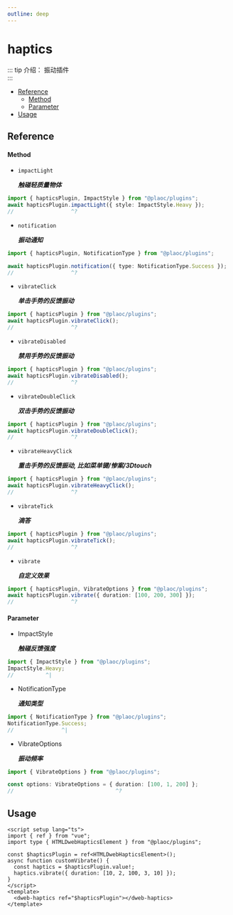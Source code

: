```yaml
---
outline: deep
---
```


# haptics

::: tip 介绍：
振动插件  
:::

- [Reference](#reference)
  - [Method](#method)
  - [Parameter](#parameter)
- [Usage](#usage)

## Reference

#### Method

- `impactLight`

  **_触碰轻质量物体_**

```ts twoslash
import { hapticsPlugin, ImpactStyle } from "@plaoc/plugins";
await hapticsPlugin.impactLight({ style: ImpactStyle.Heavy });
//                  ^?
```

- `notification`

  **_振动通知_**

```ts twoslash
import { hapticsPlugin, NotificationType } from "@plaoc/plugins";

await hapticsPlugin.notification({ type: NotificationType.Success });
//                  ^?
```

- `vibrateClick`

  **_单击手势的反馈振动_**

```ts twoslash
import { hapticsPlugin } from "@plaoc/plugins";
await hapticsPlugin.vibrateClick();
//                  ^?
```

- `vibrateDisabled`

  **_禁用手势的反馈振动_**

```ts twoslash
import { hapticsPlugin } from "@plaoc/plugins";
await hapticsPlugin.vibrateDisabled();
//                  ^?
```

- `vibrateDoubleClick`

  **_双击手势的反馈振动_**

```ts twoslash
import { hapticsPlugin } from "@plaoc/plugins";
await hapticsPlugin.vibrateDoubleClick();
//                  ^?
```

- `vibrateHeavyClick`

  **_重击手势的反馈振动, 比如菜单键/惨案/3Dtouch_**

```ts twoslash
import { hapticsPlugin } from "@plaoc/plugins";
await hapticsPlugin.vibrateHeavyClick();
//                  ^?
```

- `vibrateTick`

  **_滴答_**

```ts twoslash
import { hapticsPlugin } from "@plaoc/plugins";
await hapticsPlugin.vibrateTick();
//                  ^?
```

- `vibrate`

  **_自定义效果_**

```ts twoslash
import { hapticsPlugin, VibrateOptions } from "@plaoc/plugins";
await hapticsPlugin.vibrate({ duration: [100, 200, 300] });
//                  ^?
```

#### Parameter

- ImpactStyle

  **_触碰反馈强度_**

```ts twoslash
import { ImpactStyle } from "@plaoc/plugins";
ImpactStyle.Heavy;
//          ^|
```

- NotificationType

  **_通知类型_**

```ts twoslash
import { NotificationType } from "@plaoc/plugins";
NotificationType.Success;
//               ^|
```

- VibrateOptions

  **_振动频率_**

```ts twoslash
import { VibrateOptions } from "@plaoc/plugins";

const options: VibrateOptions = { duration: [100, 1, 200] };
//                                ^?
```

## Usage

```vue {5,8}
<script setup lang="ts">
import { ref } from "vue";
import type { HTMLDwebHapticsElement } from "@plaoc/plugins";

const $hapticsPlugin = ref<HTMLDwebHapticsElement>();
async function customVibrate() {
  const haptics = $hapticsPlugin.value!;
  haptics.vibrate({ duration: [10, 2, 100, 3, 10] });
}
</script>
<template>
  <dweb-haptics ref="$hapticsPlugin"></dweb-haptics>
</template>
```
